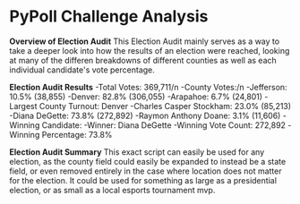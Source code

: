 # PyPoll Challenge Analysis

**Overview of Election Audit**
  This Election Audit mainly serves as a way to take a deeper look into how the results of an election were reached, looking at many of the differen breakdowns of different counties as well as each individual candidate's vote percentage. 

**Election Audit Results**
  -Total Votes: 369,711/n
  -County Votes:/n
    -Jefferson: 10.5% (38,855)
    -Denver: 82.8% (306,055)
    -Arapahoe: 6.7% (24,801)
  -Largest County Turnout: Denver
  -Charles Casper Stockham: 23.0% (85,213)
  -Diana DeGette: 73.8% (272,892)
  -Raymon Anthony Doane: 3.1% (11,606)
  -Winning Candidate: 
    -Winner: Diana DeGette
    -Winning Vote Count: 272,892
    -Winning Percentage: 73.8%


**Election Audit Summary**
  This exact script can easily be used for any election, as the county field could easily be expanded to instead be a state field, or even removed entirely in the case where location does not matter for the election. It could be used for something as large as a presidential election, or as small as a local esports tournament mvp. 
